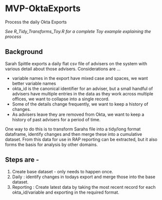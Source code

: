 # MVP-OktaExports
Process the daily Okta Exports

*See R_Tidy_Transforms_Toy.R for a complete Toy example explaining the process*

## Background
Sarah Spittle exports a daily flat csv file of advisers on the system with various detail about those advisers. Considerations are ...
- variable names in the export have mixed case and spaces, we want better variable names
- okta_id is the canonical identifier for an adviser, but a small handful of advisers have multiple entries in the data as they work across multiple offices, we want to collapse into a single record.
- Some of the details change frequently, we want to keep a history of changes.
- As advisers leave they are removed from Okta, we want to keep a history of past advisers for a period of time.

One way to do this is to transform Sarahs file into a tidy/long format dataframe, identify changes and then merge these into a cumulative dataset. From this data for use in RAP reporting can be extracted, but it also forms the basis for analysis by other domains.

## Steps are -

1. Create base dataset - only needs to happen once.
2. Daily : identify changes in todays export and merge those into the base dataset. 
3. Reporting : Create latest data by taking the most recent record for each okta_id/variable and exporting in the required format.
